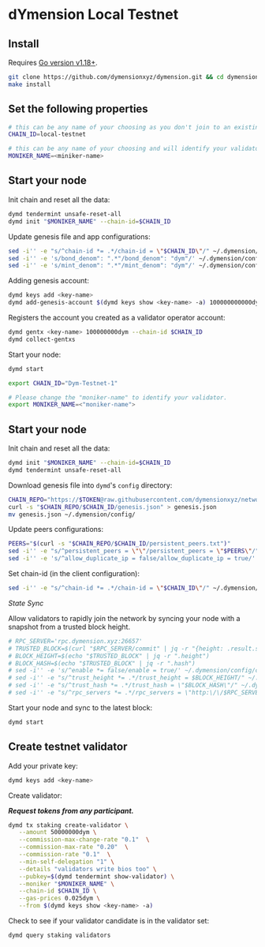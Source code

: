 # dYmension Local Testnet

## Install

Requires [Go version v1.18+](https://golang.org/doc/install).

```sh
git clone https://github.com/dymensionxyz/dymension.git && cd dymension
make install
```

## Set the following properties

```sh
# this can be any name of your choosing as you don't join to an existing testnet.
CHAIN_ID=local-testnet

# this can be any name of your choosing and will identify your validator in the explorer.
MONIKER_NAME=<miniker-name>
```

## Start your node

Init chain and reset all the data:

```sh
dymd tendermint unsafe-reset-all
dymd init "$MONIKER_NAME" --chain-id=$CHAIN_ID
```

Update genesis file and app configurations:

```sh
sed -i'' -e "s/^chain-id *= .*/chain-id = \"$CHAIN_ID\"/" ~/.dymension/config/client.toml
sed -i'' -e 's/bond_denom": ".*"/bond_denom": "dym"/' ~/.dymension/config/genesis.json
sed -i'' -e 's/mint_denom": ".*"/mint_denom": "dym"/' ~/.dymension/config/genesis.json
```

Adding genesis account:

```sh
dymd keys add <key-name>
dymd add-genesis-account $(dymd keys show <key-name> -a) 100000000000dym
```

Registers the account you created as a validator operator account:

```sh
dymd gentx <key-name> 100000000dym --chain-id $CHAIN_ID
dymd collect-gentxs
```

Start your node:

```sh
dymd start
```

```bash
export CHAIN_ID="Dym-Testnet-1"

# Please change the "moniker-name" to identify your validator.
export MONIKER_NAME=<"moniker-name">
```

## Start your node

Init chain and reset all the data:

```sh
dymd init "$MONIKER_NAME" --chain-id=$CHAIN_ID
dymd tendermint unsafe-reset-all
```

Download genesis file into `dymd`'s `config` directory:

```sh
CHAIN_REPO="https://$TOKEN@raw.githubusercontent.com/dymensionxyz/networks/main"
curl -s "$CHAIN_REPO/$CHAIN_ID/genesis.json" > genesis.json
mv genesis.json ~/.dymension/config/
```

Update peers configurations:

```sh
PEERS="$(curl -s "$CHAIN_REPO/$CHAIN_ID/persistent_peers.txt")"
sed -i'' -e "s/^persistent_peers = \"\"/persistent_peers = \"$PEERS\"/" ~/.dymension/config/config.toml
sed -i'' -e 's/^allow_duplicate_ip = false/allow_duplicate_ip = true/' ~/.dymension/config/config.toml
```

Set chain-id (in the client configuration):

```sh
sed -i'' -e "s/^chain-id *= .*/chain-id = \"$CHAIN_ID\"/" ~/.dymension/config/client.toml
```

_State Sync_

Allow validators to rapidly join the network by syncing your node with a snapshot from a trusted block height.

```sh
# RPC_SERVER='rpc.dymension.xyz:26657'
# TRUSTED_BLOCK=$(curl "$RPC_SERVER/commit" | jq -r "{height: .result.signed_header.header.height, hash: .result.signed_header.commit.block_id.hash}")
# BLOCK_HEIGHT=$(echo "$TRUSTED_BLOCK" | jq -r ".height")
# BLOCK_HASH=$(echo "$TRUSTED_BLOCK" | jq -r ".hash")
# sed -i'' -e 's/^enable *= false/enable = true/' ~/.dymension/config/config.toml
# sed -i'' -e "s/^trust_height *= .*/trust_height = $BLOCK_HEIGHT/" ~/.dymension/config/config.toml
# sed -i'' -e "s/^trust_hash *= .*/trust_hash = \"$BLOCK_HASH\"/" ~/.dymension/config/config.toml
# sed -i'' -e "s/^rpc_servers *= .*/rpc_servers = \"http:\/\/$RPC_SERVER,http:\/\/$RPC_SERVER\"/" ~/.dymension/config/config.toml
```

Start your node and sync to the latest block:

```sh
dymd start
```

## Create testnet validator

Add your private key:

```sh
dymd keys add <key-name>
```

Create validator:

**_Request tokens from any participant._**

```sh
dymd tx staking create-validator \
   --amount 50000000dym \
   --commission-max-change-rate "0.1"  \
   --commission-max-rate "0.20"  \
   --commission-rate "0.1"  \
   --min-self-delegation "1" \
   --details "validators write bios too" \
   --pubkey=$(dymd tendermint show-validator) \
   --moniker "$MONIKER_NAME" \
   --chain-id $CHAIN_ID \
   --gas-prices 0.025dym \
   --from $(dymd keys show <key-name> -a)
```

Check to see if your validator candidate is in the validator set:

```sh
dymd query staking validators
```
